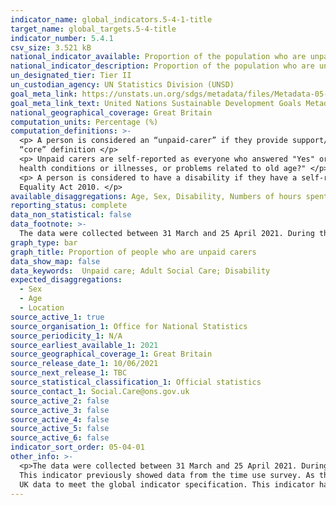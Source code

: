 ```yaml
---
indicator_name: global_indicators.5-4-1-title
target_name: global_targets.5-4-title
indicator_number: 5.4.1
csv_size: 3.521 kB
national_indicator_available: Proportion of the population who are unpaid carers
national_indicator_description: Proportion of the population who are unpaid carers, by time spent on unpaid care, disability status, age and sex. 
un_designated_tier: Tier II
un_custodian_agency: UN Statistics Division (UNSD)
goal_meta_link: https://unstats.un.org/sdgs/metadata/files/Metadata-05-04-01.pdf
goal_meta_link_text: United Nations Sustainable Development Goals Metadata (PDF 337 KB)
national_geographical_coverage: Great Britain 
computation_units: Percentage (%)
computation_definitions: >-
  <p> A person is considered an “unpaid-carer” if they provide support/care to an individual who has needs due to physical or mental health condition(s) or illness(es), or problems related to old age. This definition is consistent with the Government Statistical Service (GSS) harmonised
  “core” definition </p>
  <p> Unpaid carers are self-reported as everyone who answered "Yes" or "No" to the question -  "In the past seven days, did you look after or give any help or support to, anyone inside or outside your household because they have - long-term physical or mental
  health conditions or illnesses, or problems related to old age?" </p>
  <p> A person is considered to have a disability if they have a self-reported long-standing illness, condition or impairment which causes difficulty with day-to-day activities. This definition is consistent with the
  Equality Act 2010. </p>
available_disaggregations: Age, Sex, Disability, Numbers of hours spent 
reporting_status: complete
data_non_statistical: false
data_footnote: >-
  The data were collected between 31 March and 25 April 2021. During this period the “rule of 6” was in place in England (29 March), “stay local” restrictions were lifted in Wales (from 27 March), and “stay home” rules in Scotland were replaced by “stay local” rules (2 April).
graph_type: bar
graph_title: Proportion of people who are unpaid carers
data_show_map: false
data_keywords:  Unpaid care; Adult Social Care; Disability 
expected_disaggregations:
  - Sex
  - Age
  - Location
source_active_1: true
source_organisation_1: Office for National Statistics
source_periodicity_1: N/A 
source_earliest_available_1: 2021
source_geographical_coverage_1: Great Britain 
source_release_date_1: 10/06/2021
source_next_release_1: TBC
source_statistical_classification_1: Official statistics
source_contact_1: Social.Care@ons.gov.uk
source_active_2: false
source_active_3: false
source_active_4: false
source_active_5: false
source_active_6: false
indicator_sort_order: 05-04-01
other_info: >-
  <p>The data were collected between 31 March and 25 April 2021. During this period the “rule of 6” was in place in England (29 March), “stay local” restrictions were lifted in Wales (from 27 March), and “stay home” rules in Scotland were replaced by “stay local” rules (2 April).</p>  <p>
  This indicator previously showed data from the time use survey. As this  data is discontinues it has been replaced by data from the OPN, currently displayed </p>  This indicator is being used as an approximation of the UN SDG Indicator. Where possible, we will work to identify or develop
  UK data to meet the global indicator specification. This indicator has been identified in collaboration with topic experts.
---
```

